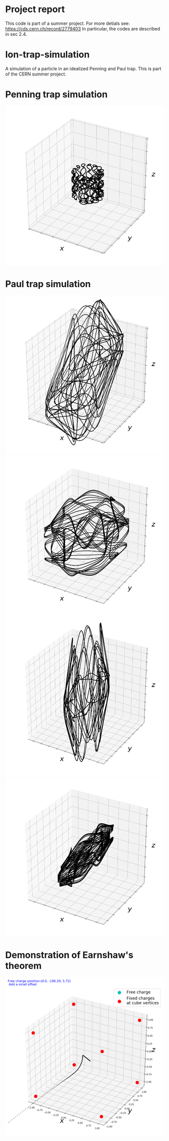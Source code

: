 # Project report
This code is part of a summer project. For more detials see:
https://cds.cern.ch/record/2779403
In particular, the codes are described in sec 2.4.
# Ion-trap-simulation
A simulation of a particle in an idealized Penning and Paul trap.
This is part of the CERN summer project.

# Penning trap simulation
![alt text](https://github.com/Ahmed-alkharusi/Ion-trap-simulation/blob/main/new%20correct.png)

# Paul trap simulation
![alt text](https://github.com/Ahmed-alkharusi/Ion-trap-simulation/blob/main/simulation4.png)
![alt text](https://github.com/Ahmed-alkharusi/Ion-trap-simulation/blob/main/simulation1.png)
![alt text](https://github.com/Ahmed-alkharusi/Ion-trap-simulation/blob/main/simulation2.png)
![alt text](https://github.com/Ahmed-alkharusi/Ion-trap-simulation/blob/main/simulation3.png)

# Demonstration of Earnshaw's theorem
![alt text](https://github.com/Ahmed-alkharusi/Ion-trap-simulation/blob/main/588.png)
